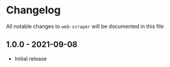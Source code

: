 # Changelog

All notable changes to `web-scraper` will be documented in this file

## 1.0.0 - 2021-09-08

- Initial release
